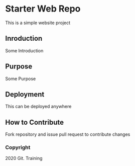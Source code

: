 # Starter Web Repo

This is a simple website project

## Inroduction 

Some Introduction

## Purpose
Some Purpose

## Deployment
This can be deployed anywhere

## How to Contribute
Fork repository and issue pull request to contribute changes

### Copyright

2020 Git. Training